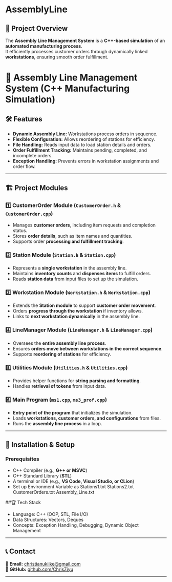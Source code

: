 # AssemblyLine
## 📌 Project Overview  
The **Assembly Line Management System** is a **C++-based simulation** of an **automated manufacturing process**.  
It efficiently processes customer orders through dynamically linked **workstations**, ensuring smooth order fulfillment.  


# 🚀 Assembly Line Management System (C++ Manufacturing Simulation)




## 🛠 Features  
- **Dynamic Assembly Line:** Workstations process orders in sequence.  
- **Flexible Configuration:** Allows reordering of stations for efficiency.  
- **File Handling:** Reads input data to load station details and orders.  
- **Order Fulfillment Tracking:** Maintains pending, completed, and incomplete orders.  
- **Exception Handling:** Prevents errors in workstation assignments and order flow.  

---

## 🏗 Project Modules  

### **1️⃣ CustomerOrder Module (`CustomerOrder.h` & `CustomerOrder.cpp`)**  
- Manages **customer orders**, including item requests and completion status.  
- Stores **order details**, such as item names and quantities.  
- Supports order **processing and fulfillment tracking**.  

### **2️⃣ Station Module (`Station.h` & `Station.cpp`)**  
- Represents a **single workstation** in the assembly line.  
- Maintains **inventory counts** and **dispenses items** to fulfill orders.  
- Reads **station data** from input files to set up the simulation.  

### **3️⃣ Workstation Module (`Workstation.h` & `Workstation.cpp`)**  
- Extends the **Station module** to support **customer order movement**.  
- Orders **progress through the workstation** if inventory allows.  
- Links to **next workstation dynamically** in the assembly line.  

### **4️⃣ LineManager Module (`LineManager.h` & `LineManager.cpp`)**  
- Oversees the **entire assembly line process**.  
- Ensures **orders move between workstations in the correct sequence**.  
- Supports **reordering of stations** for efficiency.  

### **5️⃣ Utilities Module (`Utilities.h` & `Utilities.cpp`)**  
- Provides helper functions for **string parsing and formatting**.  
- Handles **retrieval of tokens** from input data.  

### **6️⃣ Main Program (`ms1.cpp`, `ms3_prof.cpp`)**  
- **Entry point of the program** that initializes the simulation.  
- Loads **workstations, customer orders, and configurations** from files.  
- Runs the **assembly line process** in a loop.  

---

## 🚀 Installation & Setup  

### **Prerequisites**  
- C++ Compiler (e.g., **G++ or MSVC**)  
- C++ Standard Library (**STL**)  
- A terminal or IDE (e.g., **VS Code, Visual Studio, or CLion**)
- Set up Environment Variable as Stations1.txt Stations2.txt CustomerOrders.txt Assembly_Line.txt 

##🏆 Tech Stack
- Language: C++ (OOP, STL, File I/O)
- Data Structures: Vectors, Deques
- Concepts: Exception Handling, Debugging, Dynamic Object Management

---

## **📞 Contact**
📧 **Email:** [christianukiike@gmail.com](mailto:christianukiike@gmail.com)  
🔗 **GitHub:** [github.com/ChrisZiyu](https://github.com/ChrisZiyu)  

---

